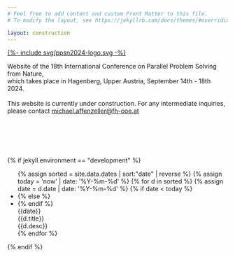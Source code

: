 ```yaml
---
# Feel free to add content and custom Front Matter to this file.
# To modify the layout, see https://jekyllrb.com/docs/themes/#overriding-theme-defaults

layout: construction
---
```

<section class="brand-primary">
    <div class="container py-5 text-justify">
        <div class="row">
            <div class="col col-6 col-sm-6 col-md-3 col-lg-2">
                <a href="#">{%- include svg/ppsn2024-logo.svg -%}</a>
            </div>
        </div>
    </div>
    <div class="container text-justify">
        <div class="row">
            <div class="col">
                <p>
                    Website of the 18th International Conference on Parallel Problem Solving from Nature,<br/>
                    which takes place in Hagenberg, Upper Austria, September 14th - 18th 2024.
                    <br/><br/>
                    This website is currently under construction. For any intermediate inquiries, please contact <a class="link-offset-2" href="mailto:michael.affenzeller@fh-ooe.at">michael.affenzeller@fh-ooe.at</a>
                </p>
                <p><br/><br/><br/><br/></p>
            </div>
        </div>
    </div>
</section>

{% if jekyll.environment == "development" %}

<section id="timeline">
    <div class="container">
        <div class="row">
            <div class="timeline-container">
                <ul>
                    {% assign sorted = site.data.dates | sort:"date" | reverse %}
                    {% assign today = 'now' | date: '%Y-%m-%d' %}
                    {% for d in sorted %}
                    {% assign date = d.date | date: '%Y-%m-%d' %}
                    {% if date < today %}
                        <li style="--accent-color:#605B56">
                    {% else %}
                        <li style="--accent-color:#41516C">
                    {% endif %}
                        <div class="date">{{date}}</div>
                        <div class="title">{{d.title}}</div>
                        <div class="descr">{{d.desc}}</div>
                    </li>
                    {% endfor %}
                </ul>
            </div>
        </div>
    </div>
</section>

{% endif %}


<section id="contact-map">
    <div id="map" class="container-fluid"></div>
</section>